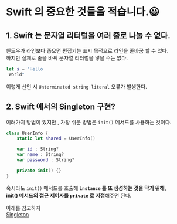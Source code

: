 # Swift 의 중요한 것들을 적습니다.😃

## 1.  Swift 는 문자열 리터럴을 여러 줄로 나눌 수 없다.

윈도우가 라인보다 좁으면 편집기는 표시 목적으로 라인을 줄바꿈 할 수 있다.   
하지만 실제로 줄을 바꿔 문자열 리터럴을 넣을 수는 없다.   

```swift
let s = "Hello
 World"
```
이렇게 선언 시 ```Unterminated string literal```    오류가 발생한다.

## 2. Swift 에서의 Singleton 구현?

여러가지 방법이 있지만 , 가장 쉬운 방법은 ```init()``` 메서드를 사용하는 것이다.

```swift
class UserInfo {
    static let shared = UserInfo()

    var id : String?
    var name : String?
    var password : String?

    private init() {}
}
```
혹시라도 ```init()``` 메서드를 호출해 <b>```instance``` 를 또 생성하는 것을 막기 위해,    
init() 메서드의 접근 제어자를 ```private``` 로 지정</b>해주면 된다.

아래를 참고하자   
[Singleton](https://github.com/Mindohyeon/TIL/blob/main/Study/Design%20Pattern.md)

